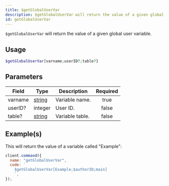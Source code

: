 ```yaml
---
title: $getGlobalUserVar
description: $getGlobalUserVar will return the value of a given global user variable.
id: getGlobalUserVar
---
```


`$getGlobalUserVar` will return the value of a given global user variable.

## Usage

```php
$getGlobalUserVar[varname;userID?;table?]
```

## Parameters

| Field   | Type                                                                                              | Description     | Required |
| ------- | ------------------------------------------------------------------------------------------------- | --------------- | :------: |
| varname | [string](https://developer.mozilla.org/en-US/docs/Web/JavaScript/Reference/Global_Objects/String) | Variable name.  |   true   |
| userID? | integer                                                                                           | User ID.        |  false   |
| table?  | [string](https://developer.mozilla.org/en-US/docs/Web/JavaScript/Reference/Global_Objects/String) | Variable table. |  false   |

## Example(s)

This will return the value of a variable called "Example":

```javascript
client.command({
  name: "getGlobalUserVar",
  code: `
    $getGlobalUserVar[Example;$authorID;main]
    `,
});
```
